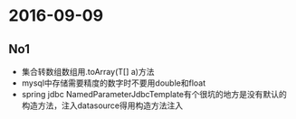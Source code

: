 # 2016-09-09

## No1

 - 集合转数组数组用.toArray(T[] a)方法
 - mysql中存储需要精度的数字时不要用double和float
 - spring jdbc NamedParameterJdbcTemplate有个很坑的地方是没有默认的构造方法，注入datasource得用构造方法注入
